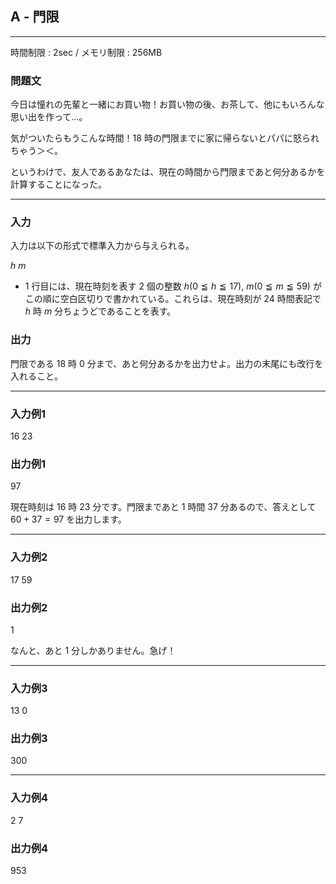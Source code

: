 ## A - 門限

----------

時間制限 : 2sec / メモリ制限 : 256MB

### 問題文

今日は憧れの先輩と一緒にお買い物！お買い物の後、お茶して、他にもいろんな思い出を作って…。

気がついたらもうこんな時間！$18$ 時の門限までに家に帰らないとパパに怒られちゃう＞＜。

というわけで、友人であるあなたは、現在の時間から門限まであと何分あるかを計算することになった。

----------

### 入力

入力は以下の形式で標準入力から与えられる。

>
$h$ $m$


* $1$ 行目には、現在時刻を表す $2$ 個の整数 $h (0 ≦ h ≦ 17)$, $m (0 ≦ m ≦ 59)$ がこの順に空白区切りで書かれている。これらは、現在時刻が $24$ 時間表記で $h$ 時 $m$ 分ちょうどであることを表す。
### 出力

門限である $18$ 時 $0$ 分まで、あと何分あるかを出力せよ。出力の末尾にも改行を入れること。

----------

### 入力例1

>
16 23


### 出力例1

>
97


現在時刻は $16$ 時 $23$ 分です。門限まであと $1$ 時間 $37$ 分あるので、答えとして $60 + 37 = 97$ を出力します。

----------

### 入力例2

>
17 59


### 出力例2

>
1


なんと、あと $1$ 分しかありません。急げ！

----------

### 入力例3

>
13 0


### 出力例3

>
300


----------

### 入力例4

>
2 7


### 出力例4

>
953


